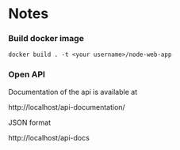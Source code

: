 # Notes

### Build docker image
`docker build . -t <your username>/node-web-app`

### Open API

Documentation of the api is available at 

http://localhost/api-documentation/

JSON format 

http://localhost/api-docs

